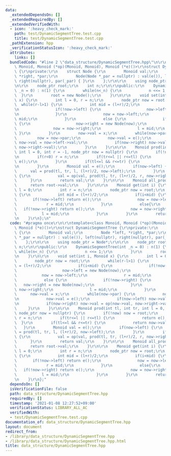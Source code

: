 ```yaml
---
data:
  _extendedDependsOn: []
  _extendedRequiredBy: []
  _extendedVerifiedWith:
  - icon: ':heavy_check_mark:'
    path: test/DynamicSegmentTree.test.cpp
    title: test/DynamicSegmentTree.test.cpp
  _pathExtension: hpp
  _verificationStatusIcon: ':heavy_check_mark:'
  attributes:
    links: []
  bundledCode: "#line 2 \"data_structure/DynamicSegmentTree.hpp\"\n\r\ntemplate<class\
    \ Monoid, Monoid (*op)(Monoid, Monoid), Monoid (*e)()>\r\nstruct DynamicSegmentTree\
    \ {\r\nprivate:\r\n    struct Node {\r\n        Monoid val;\r\n        Node *left,\
    \ *right, *par;\r\n        Node(Node *_par = nullptr) : val(e()), left(nullptr),\
    \ right(nullptr), par(_par) { }\r\n    };\r\n\r\n    using node_ptr = Node*;\r\
    \n\r\n    node_ptr root;\r\n    int n;\r\n\r\npublic:\r\n    DynamicSegmentTree(int\
    \ _n = 0) : n(1) {\r\n        while(n<_n) {\r\n            n <<= 1;\r\n      \
    \  }\r\n        root = new Node();\r\n    }\r\n\r\n    void set(int i, Monoid\
    \ x) {\r\n        int l = 0, r = n;\r\n        node_ptr now = root;\r\n      \
    \  while(r-l>1) {\r\n            int mid = (l+r)/2;\r\n            if(i<mid) {\r\
    \n                if(!now->left) {\r\n                    now->left = new Node(now);\r\
    \n                }\r\n                now = now->left;\r\n                r =\
    \ mid;\r\n            }\r\n            else {\r\n                if(!now->right)\
    \ {\r\n                    now->right = new Node(now);\r\n                }\r\n\
    \                now = now->right;\r\n                l = mid;\r\n           \
    \ }\r\n        }\r\n        now->val = x;\r\n        while(now->par) {\r\n   \
    \         now = now->par;\r\n            now->val = e();\r\n            if(now->left)\
    \ now->val = now->left->val;\r\n            if(now->right) now->val = op(now->val,\
    \ now->right->val);\r\n        }\r\n    }\r\n\r\n    Monoid prod(int tl, int tr,\
    \ int l = 0, int r = -1, node_ptr now = nullptr) {\r\n        if(!now) now = root;\r\
    \n        if(r<0) r = n;\r\n        if(tr<=l || r<=tl) {\r\n            return\
    \ e();\r\n        }\r\n        if(tl<=l && r<=tr) {\r\n            return now->val;\r\
    \n        }\r\n        Monoid val = e();\r\n        if(now->left) {\r\n      \
    \      val = prod(tl, tr, l, (l+r)/2, now->left);\r\n        }\r\n        if(now->right)\
    \ {\r\n            val = op(val, prod(tl, tr, (l+r)/2, r, now->right));\r\n  \
    \      }\r\n        return val;\r\n    }\r\n\r\n    Monoid all_prod() {\r\n  \
    \      return root->val;\r\n    }\r\n\r\n    Monoid get(int i) {\r\n        int\
    \ l = 0;\r\n        int r = n;\r\n        node_ptr now = root;\r\n        while(r-l>1)\
    \ {\r\n            int mid = (l+r)/2;\r\n            if(i<mid) {\r\n         \
    \       if(!now->left) return e();\r\n                now = now->left;\r\n   \
    \             r = mid;\r\n            }\r\n            else{\r\n             \
    \   if(!now->right) return e();\r\n                now = now->right;\r\n     \
    \           l = mid;\r\n            }\r\n        }\r\n        return now->val;\r\
    \n    }\r\n};\n"
  code: "#pragma once\r\n\r\ntemplate<class Monoid, Monoid (*op)(Monoid, Monoid),\
    \ Monoid (*e)()>\r\nstruct DynamicSegmentTree {\r\nprivate:\r\n    struct Node\
    \ {\r\n        Monoid val;\r\n        Node *left, *right, *par;\r\n        Node(Node\
    \ *_par = nullptr) : val(e()), left(nullptr), right(nullptr), par(_par) { }\r\n\
    \    };\r\n\r\n    using node_ptr = Node*;\r\n\r\n    node_ptr root;\r\n    int\
    \ n;\r\n\r\npublic:\r\n    DynamicSegmentTree(int _n = 0) : n(1) {\r\n       \
    \ while(n<_n) {\r\n            n <<= 1;\r\n        }\r\n        root = new Node();\r\
    \n    }\r\n\r\n    void set(int i, Monoid x) {\r\n        int l = 0, r = n;\r\n\
    \        node_ptr now = root;\r\n        while(r-l>1) {\r\n            int mid\
    \ = (l+r)/2;\r\n            if(i<mid) {\r\n                if(!now->left) {\r\n\
    \                    now->left = new Node(now);\r\n                }\r\n     \
    \           now = now->left;\r\n                r = mid;\r\n            }\r\n\
    \            else {\r\n                if(!now->right) {\r\n                 \
    \   now->right = new Node(now);\r\n                }\r\n                now =\
    \ now->right;\r\n                l = mid;\r\n            }\r\n        }\r\n  \
    \      now->val = x;\r\n        while(now->par) {\r\n            now = now->par;\r\
    \n            now->val = e();\r\n            if(now->left) now->val = now->left->val;\r\
    \n            if(now->right) now->val = op(now->val, now->right->val);\r\n   \
    \     }\r\n    }\r\n\r\n    Monoid prod(int tl, int tr, int l = 0, int r = -1,\
    \ node_ptr now = nullptr) {\r\n        if(!now) now = root;\r\n        if(r<0)\
    \ r = n;\r\n        if(tr<=l || r<=tl) {\r\n            return e();\r\n      \
    \  }\r\n        if(tl<=l && r<=tr) {\r\n            return now->val;\r\n     \
    \   }\r\n        Monoid val = e();\r\n        if(now->left) {\r\n            val\
    \ = prod(tl, tr, l, (l+r)/2, now->left);\r\n        }\r\n        if(now->right)\
    \ {\r\n            val = op(val, prod(tl, tr, (l+r)/2, r, now->right));\r\n  \
    \      }\r\n        return val;\r\n    }\r\n\r\n    Monoid all_prod() {\r\n  \
    \      return root->val;\r\n    }\r\n\r\n    Monoid get(int i) {\r\n        int\
    \ l = 0;\r\n        int r = n;\r\n        node_ptr now = root;\r\n        while(r-l>1)\
    \ {\r\n            int mid = (l+r)/2;\r\n            if(i<mid) {\r\n         \
    \       if(!now->left) return e();\r\n                now = now->left;\r\n   \
    \             r = mid;\r\n            }\r\n            else{\r\n             \
    \   if(!now->right) return e();\r\n                now = now->right;\r\n     \
    \           l = mid;\r\n            }\r\n        }\r\n        return now->val;\r\
    \n    }\r\n};"
  dependsOn: []
  isVerificationFile: false
  path: data_structure/DynamicSegmentTree.hpp
  requiredBy: []
  timestamp: '2021-01-08 12:27:52+09:00'
  verificationStatus: LIBRARY_ALL_AC
  verifiedWith:
  - test/DynamicSegmentTree.test.cpp
documentation_of: data_structure/DynamicSegmentTree.hpp
layout: document
redirect_from:
- /library/data_structure/DynamicSegmentTree.hpp
- /library/data_structure/DynamicSegmentTree.hpp.html
title: data_structure/DynamicSegmentTree.hpp
---
```

